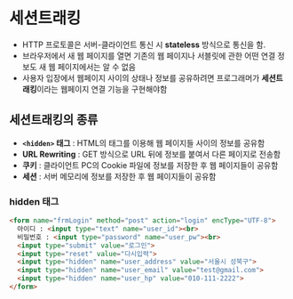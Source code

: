 # 세션트래킹

* HTTP 프로토콜은 서버-클라이언트 통신 시 **stateless** 방식으로 통신을 함.
* 브라우저에서 새 웹 페이지를 열면 기존의 웹 페이지나 서블릿에 관한 어떤 연결 정보도 새 웹 페이지에서는 알 수 없음 
* 사용자 입장에서 웹페이지 사이의 상태나 정보를 공유하려면 프로그래머가 **세션트래킹**이라는 웹페이지 연결 기능을 구현해야함   

## 세션트래킹의 종류 
* **`<hidden>` 태그** : HTML의 <hidden> 태그를 이용해 웹 페이지들 사이의 정보를 공유함 
* **URL Rewriting** : GET 방식으로 URL 뒤에 정보를 붙여서 다른 페이지로 전송함
* **쿠키** : 클라이언트 PC의 Cookie 파일에 정보를 저장한 후 웹 페이지들이 공유함
* **세션** : 서버 메모리에 정보를 저장한 후 웹 페이지들이 공유함

### hidden 태그
  ```html
  <form name="frmLogin" method="post" action="login" encType="UTF-8">
 	아이디 : <input type="text" name="user_id"><br>
 	비밀번호 : <input type="password" name="user_pw"><br>
 	<input type="submit" value="로그인">
 	<input type="reset" value="다시입력">
 	<input type="hidden" name="user_address" value="서울시 성북구">
 	<input type="hidden" name="user_email" value="test@gmail.com">
 	<input type="hidden" name="user_hp" value="010-111-2222">
 </form>
  ```
